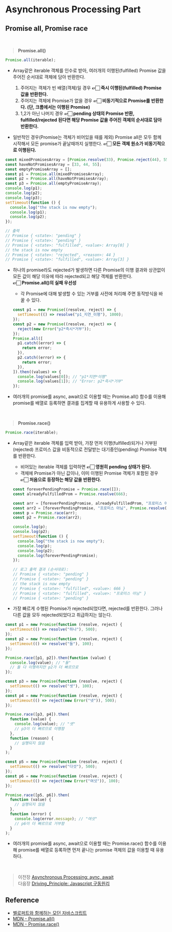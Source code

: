 # Asynchronous Processing Part

## Promise all, Promise race

<br/>

> **Promise.all()**

```javascript
Promise.all(iterable);
```

- Array같은 iterable 객체를 인수로 받아, 여러개의 이행된(fulfilled) Promise 값을 주어진 순서대로 객체에 담아 반환한다.
  <br>

  1. 주어지는 객체가 빈 배열(객체)일 경우 **👉🏻 즉시 이행된(fulfilled) Promise 값을 반환한다.**
  2. 주어지는 객체에 Promise가 없을 경우 **👉🏻 비동기적으로 Promise를 반환한다. (단, 크롬에서는 이행된 Promise)**
  3. 1,2가 아닌 나머지 경우 **👉🏻 pending 상태의 Promise 반환, fulfilled/rejected 된다면 해당 Promise 값을 주어진 객체의 순서대로 담아 반환한다.**

- 일반적인 경우(Promise는 객체가 비어있을 때를 제외) Promise all은 모두 함께 시작해서 모든 promise가 끝날때까지 실행한다. **👉🏻 모든 객체 원소가 비동기적으로 이행된다.**

```javascript
const mixedPromisesArray = [Promise.resolve(33), Promise.reject(44), 55];
const haveNotPromisesArray = [33, 44, 55];
const emptyPromiseArray = [];
const p1 = Promise.all(mixedPromisesArray);
const p2 = Promise.all(haveNotPromisesArray);
const p3 = Promise.all(emptyPromiseArray);
console.log(p1);
console.log(p2);
console.log(p3);
setTimeout(function () {
  console.log("the stack is now empty");
  console.log(p1);
  console.log(p2);
});

// 출력
// Promise { <state>: "pending" }
// Promise { <state>: "pending" }
// Promise { <state>: "fulfilled", <value>: Array[0] }
// the stack is now empty
// Promise { <state>: "rejected", <reason>: 44 }
// Promise { <state>: "fulfilled", <value>: Array[3] }
```

- 하나의 promise라도 rejected가 발생하면 다른 Promise의 이행 결과와 상관없이 모든 값이 해당 이유에 따라 rejected되고 해당 객체를 반환한다. <br> **👉🏻 Promise.all()의 실패 우선성**

  - 각 Promise에 대해 발생할 수 있는 거부를 사전에 처리해 주면 동작방식을 바꿀 수 있다. <br>

  ```javascript
  const p1 = new Promise((resolve, reject) => {
    setTimeout(() => resolve("p1_지연_이행"), 1000);
  });
  const p2 = new Promise((resolve, reject) => {
    reject(new Error("p2*즉시*거부"));
  });
  Promise.all([
    p1.catch((error) => {
      return error;
    }),
    p2.catch((error) => {
      return error;
    }),
  ]).then((values) => {
    console.log(values[0]); // "p1*지연*이행"
    console.log(values[1]); // "Error: p2*즉시*거부"
  });
  ```

- 여러개의 promise를 async, await으로 이용할 때는 Promise.all() 함수를 이용해 promise를 배열로 등록하면 결과를 집계할 때 유용하게 사용할 수 있다.

<br>

> **Promise.race()**

```javascript
Promise.race(iterable);
```

- Array같은 iterable 객체를 입력 받아, 가장 먼저 이행(fulfilled)되거나 거부된(rejected) 프로미스 값을 비동적으로 전달받는 대기중인(pending) Promise 객체를 반환한다.

  - 비어있는 iterable 객체를 입력하면 **👉🏻 영원히 pending 상태가 된다.**
  - 객체에 Promise가 아닌 값이나, 이미 이행된 Promise 객체가 포함된 경우 **👉🏻 처음으로 등장하는 해당 값을 반환한다.** <br>

  ```javascript
  const foreverPendingPromise = Promise.race([]);
  const alreadyFulfilledProm = Promise.resolve(666);

  const arr = [foreverPendingPromise, alreadyFulfilledProm, "프로미스 아님"];
  const arr2 = [foreverPendingPromise, "프로미스 아님", Promise.resolve(666)];
  const p = Promise.race(arr);
  const p2 = Promise.race(arr2);

  console.log(p);
  console.log(p2);
  setTimeout(function () {
    console.log("the stack is now empty");
    console.log(p);
    console.log(p2);
    console.log(foreverPendingPromise);
  });

  // 로그 출력 결과 (순서대로):
  // Promise { <state>: "pending" }
  // Promise { <state>: "pending" }
  // the stack is now empty
  // Promise { <state>: "fulfilled", <value>: 666 }
  // Promise { <state>: "fulfilled", <value>: "프로미스 아님" }
  // Promise { <state>: "pending" }
  ```

- 가장 빠르게 수행된 Promise가 rejected되었다면, rejected를 반환한다. 그러나 다른 값을 모두 rejected되었다고 취급하지는 않는다.

```javascript
const p1 = new Promise(function (resolve, reject) {
  setTimeout(() => resolve("하나"), 500);
});
const p2 = new Promise(function (resolve, reject) {
  setTimeout(() => resolve("둘"), 100);
});

Promise.race([p1, p2]).then(function (value) {
  console.log(value); // "둘"
  // 둘 다 이행하지만 p2가 더 빠르므로
});

const p3 = new Promise(function (resolve, reject) {
  setTimeout(() => resolve("셋"), 100);
});
const p4 = new Promise(function (resolve, reject) {
  setTimeout(() => reject(new Error("넷")), 500);
});

Promise.race([p3, p4]).then(
  function (value) {
    console.log(value); // "셋"
    // p3이 더 빠르므로 이행함
  },
  function (reason) {
    // 실행되지 않음
  }
);

const p5 = new Promise(function (resolve, reject) {
  setTimeout(() => resolve("다섯"), 500);
});
const p6 = new Promise(function (resolve, reject) {
  setTimeout(() => reject(new Error("여섯")), 100);
});

Promise.race([p5, p6]).then(
  function (value) {
    // 실행되지 않음
  },
  function (error) {
    console.log(error.message); // "여섯"
    // p6이 더 빠르므로 거부함
  }
);
```

- 여러개의 promise를 async, await으로 이용할 때는 Promise.race() 함수를 이용해 promise를 배열로 등록하면 먼저 끝나는 promise 객체의 값을 이용할 때 유용하다.

</br>

> 이전장 [Asynchronous Processing: aync, await](https://github.com/ss-won/Javascript/blob/master/Asynchronous_Processing/ap3.md)<br/>
> 다음장 [Driving_Principle: Javascript 구동원리](https://github.com/ss-won/Javascript/blob/master/Driving_Principle/dp1.md)

## Reference

- [벨로퍼트와 함께하는 모던 자바스크립트](https://learnjs.vlpt.us/)
- [MDN - Promise.all()](https://developer.mozilla.org/ko/docs/Web/JavaScript/Reference/Global_Objects/Promise/all)
- [MDN - Promise.race()](https://developer.mozilla.org/ko/docs/Web/JavaScript/Reference/Global_Objects/Promise/race)
